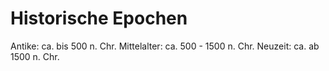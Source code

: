# Historische Epochen

Antike: ca. bis 500 n. Chr.
Mittelalter: ca. 500 - 1500 n. Chr.
Neuzeit: ca. ab 1500 n. Chr.
